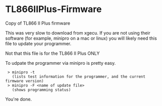 # TL866IIPlus-Firmware
Copy of TL866 II Plus firmware

This was very slow to download from xgecu.  If you are not using their software (for example, minipro on a mac or linux) you will likely need this file to update your programmer.

Not that this file is for the TL866 II Plus ONLY


To udpate the programmer via minipro is pretty easy.

     > minipro -t
       (lists test information for the programmer, and the current firmware version)
     > minipro -F <name of update file>
       (shows programming status)

You're done.
